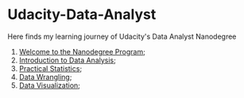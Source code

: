 # Udacity-Data-Analyst
Here finds my learning journey of Udacity's Data Analyst Nanodegree


1. [Welcome to the Nanodegree Program](./01-Welcome-to-the-Nanodegree-program/);
2. [Introduction to Data Analysis](./02-Introduction-to-Data-Analysis/);
3. [Practical Statistics](./03-Practical-Statistics/);
4. [Data Wrangling](/04-Data-Wrangling/);
5. [Data Visualization](./05-Data-Visualization/);